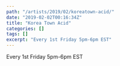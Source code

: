 ```yaml
---
path: "/artists/2019/02/koreatown-acid/"
date: "2019-02-02T00:16:34Z"
title: "Korea Town Acid"
categories: []
tags: []
excerpt: "Every 1st Friday 5pm-6pm EST"
---
```


Every 1st Friday 5pm-6pm EST